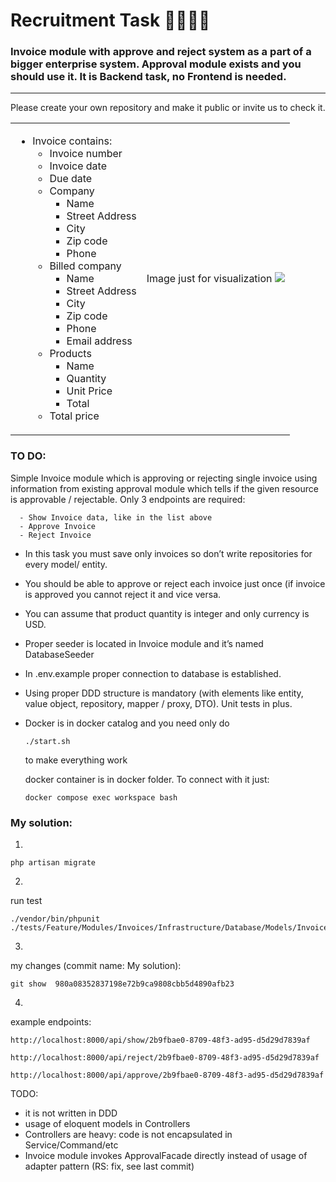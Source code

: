 # Recruitment Task 🧑‍💻👩‍💻

### Invoice module with approve and reject system as a part of a bigger enterprise system. Approval module exists and you should use it. It is Backend task, no Frontend is needed.
---
Please create your own repository and make it public or invite us to check it.


<table>
<tr>
<td>

- Invoice contains:
  - Invoice number
  - Invoice date
  - Due date
  - Company
    - Name 
    - Street Address
    - City
    - Zip code
    - Phone
  - Billed company
    - Name 
    - Street Address
    - City
    - Zip code
    - Phone
    - Email address
  - Products
    - Name
    - Quantity
    - Unit Price	
    - Total
  - Total price
</td>
<td>
Image just for visualization
<img src="https://templates.invoicehome.com/invoice-template-us-classic-white-750px.png" style="width: auto"; height:100%" />
</td>
</tr>
</table>

### TO DO:
Simple Invoice module which is approving or rejecting single invoice using information from existing approval module which tells if the given resource is approvable / rejectable. Only 3 endpoints are required:
```
  - Show Invoice data, like in the list above
  - Approve Invoice
  - Reject Invoice
```
* In this task you must save only invoices so don’t write repositories for every model/ entity.

* You should be able to approve or reject each invoice just once (if invoice is approved you cannot reject it and vice versa.

* You can assume that product quantity is integer and only currency is USD.

* Proper seeder is located in Invoice module and it’s named DatabaseSeeder

* In .env.example proper connection to database is established.

* Using proper DDD structure is mandatory (with elements like entity, value object, repository, mapper / proxy, DTO).
Unit tests in plus.

* Docker is in docker catalog and you need only do 
  ```
  ./start.sh
  ``` 
  to make everything work

  docker container is in docker folder. To connect with it just:
  ```
  docker compose exec workspace bash
  ``` 

### My solution:

1.
```
php artisan migrate
```

2.
run test
```
./vendor/bin/phpunit ./tests/Feature/Modules/Invoices/Infrastructure/Database/Models/InvoiceTest.php
```

3.
my changes (commit name: My solution):
```
git show  980a08352837198e72b9ca9808cbb5d4890afb23
```

4.
example endpoints:
```
http://localhost:8000/api/show/2b9fbae0-8709-48f3-ad95-d5d29d7839af
```

```
http://localhost:8000/api/reject/2b9fbae0-8709-48f3-ad95-d5d29d7839af
```

```
http://localhost:8000/api/approve/2b9fbae0-8709-48f3-ad95-d5d29d7839af
```

TODO:
- it is not written in DDD
- usage of eloquent models in Controllers
- Controllers are heavy: code is not encapsulated in Service/Command/etc
- Invoice module invokes ApprovalFacade directly instead of usage of adapter pattern (RS: fix, see last commit)
